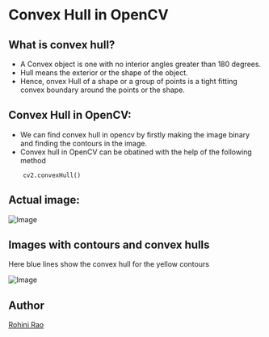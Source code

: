 # <b>Convex Hull in OpenCV</b>

## What is convex hull?
- A Convex object is one with no interior angles greater than 180 degrees. 
- Hull means the exterior or the shape of the object. 
- Hence, onvex Hull of a shape or a group of points is a tight fitting convex boundary around the points or the shape.

## Convex Hull in OpenCV:
- We can find convex hull in opencv by firstly making the image binary and finding the contours in the image.
- Convex hull in OpenCV can be obatined with the help of the following method

```
    cv2.convexHull()
```

## Actual image:

![Image](https://i.imgur.com/n3zs6ts.jpg)

## Images with contours and convex hulls

Here blue lines show the convex hull for the yellow contours

![Image](https://i.imgur.com/PKL3FEM.jpg)

## Author
[Rohini Rao](https://github.com/RohiniRG)
